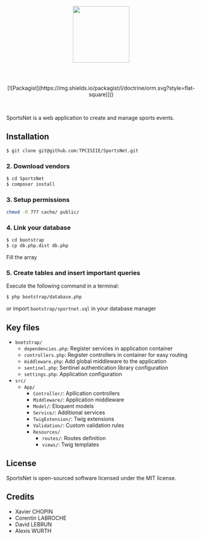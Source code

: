 <p align="center"><img style="margin-bottom:3em;" width="150"src="http://www.rogersmedia.com/wp-content/uploads/2013/09/sportsnet.png"> 
<br> <br>
[![Packagist](https://img.shields.io/packagist/l/doctrine/orm.svg?style=flat-square)]()  
   </p>  <br>

SportsNet is a web application to create and manage sports events.

## Installation
```bash
$ git clone git@github.com:TPCISIIE/SportsNet.git
```

### 2. Download vendors
```bash
$ cd SportsNet
$ composer install
```

### 3. Setup permissions
```bash
chmod -R 777 cache/ public/
```

### 4. Link your database
```bash
$ cd bootstrap
$ cp db.php.dist db.php
```
Fill the array

### 5. Create tables and insert important queries
Execute the following command in a terminal:
```bash
$ php bootstrap/database.php
```
or import `bootstrap/sportnet.sql` in your database manager

## Key files

- `bootstrap/`
    - `dependencies.php`: Register services in application container
    - `controllers.php`: Register controllers in container for easy routing
    - `middleware.php`: Add global middleware to the application
    - `sentinel.php`: Sentinel authentication library configuration
    - `settings.php`: Application configuration
- `src/`
    - `App/`
        - `Controller/`: Apllication controllers
        - `Middleware/`: Application middleware
        - `Model/`: Eloquent models
        - `Service/`: Additional services
        - `TwigExtension/`: Twig extensions
        - `Validation/`: Custom validation rules
        - `Resources/`
            - `routes/`: Routes definition
            - `views/`: Twig templates

## License

SportsNet is open-sourced software licensed under the MIT license.

## Credits 
- Xavier CHOPIN
- Corentin LABROCHE
- David LEBRUN
- Alexis WURTH
